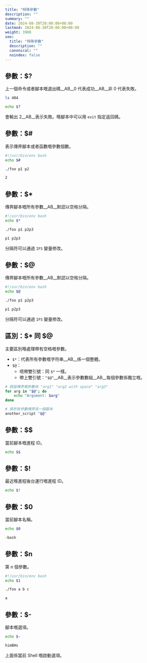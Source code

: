 ```yaml
---
title: "特殊參數"
description: ""
summary: ""
date: 2024-08-30T20:00:00+08:00
lastmod: 2024-08-30T20:00:00+08:00
weight: 3900
seo:
  title: "特殊參數"
  description: ""
  canonical: ""
  noindex: false
---
```


## 參數：$?

上一個命令或者腳本嘅退出碼__AB__0 代表成功__AB__非 0 代表失敗。

```bash {frame="none"}
ls 404
```

```bash {frame="none"}
echo $?
```

會輸出 2__AB__表示失敗。喺腳本中可以用 `exit` 指定返回碼。

## 參數：$\#

表示傳畀腳本或者函數嘅參數個數。

```bash {frame="none"}
#!/usr/bin/env bash
echo $#
```

```bash {frame="none"}
./foo p1 p2
```

```txt {frame="none"}
2
```

## 參數：$*

傳畀腳本嘅所有參數__AB__默認以空格分隔。

```bash {frame="none"}
#!/usr/bin/env bash
echo $*
```

```bash {frame="none"}
./foo p1 p2p3
```

```txt {frame="none"}
p1 p2p3
```

分隔符可以通過 `IFS` 變量修改。

## 參數：$@

傳畀腳本嘅所有參數__AB__默認以空格分隔。

```bash {frame="none"}
#!/usr/bin/env bash
echo $@
```

```bash {frame="none"}
./foo p1 p2p3
```

```txt {frame="none"}
p1 p2p3
```

分隔符可以通過 `IFS` 變量修改。

## 區別：$* 同 $@

主要區別喺處理帶有空格嘅參數。

* `$*`：代表所有參數嘅字符串__AB__係一個整體。
* `$@`：
  * 唔帶雙引號：同 `$*` 一樣。
  * 帶上雙引號：`"$@"`__AB__表示參數數組__AB__每個參數係獨立嘅。

```bash {frame="none"}
# 假設傳畀嘅參數係 "arg1" "arg2 with space" "arg3"
for arg in "$@"; do
    echo "Argument: $arg"
done
```

```bash {frame="none"}
# 將所有參數傳畀另一個腳本
another_script "$@"
```

## 參數：$$

當前腳本嘅進程 ID。

```bash {frame="none"}
echo $$
```

## 參數：$\!

最近喺進程後台運行嘅進程 ID。

```bash {frame="none"}
echo $!
```

## 參數：$0

當前腳本名稱。

```bash {frame="none"}
echo $0
```

```txt {frame="none"}
-bash
```

## 參數：$n

第 n 個參數。

```bash {frame="none"}
#!/usr/bin/env bash
echo $1
```

```bash {frame="none"}
./foo a b c
```

```txt {frame="none"}
a
```

## 參數：$-

腳本嘅選項。

```bash {frame="none"}
echo $-
```

```txt {frame="none"}
himBHs
```

上面係當前 Shell 嘅啟動選項。
